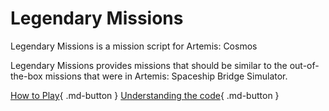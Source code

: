 # Legendary Missions

Legendary Missions is a mission script for Artemis: Cosmos

Legendary Missions provides missions that should be similar to the out-of-the-box missions that were in Artemis: Spaceship Bridge Simulator.

[How to Play](playing/index.md){ .md-button }
[Understanding the code](script/index.md){ .md-button }